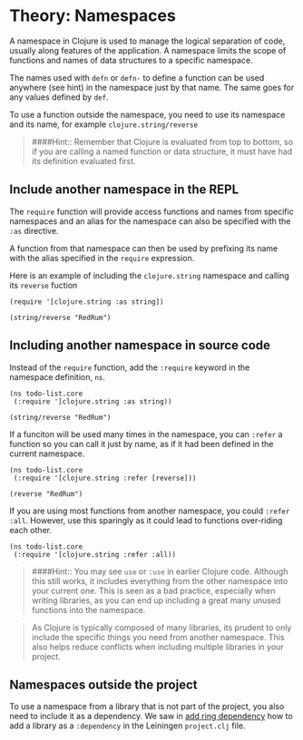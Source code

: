 # Theory: Namespaces

  A namespace in Clojure is used to manage the logical separation of code, usually along features of the application.  A namespace limits the scope of functions and names of data structures to a specific namespace.

  The names used with `defn` or `defn-` to define a function can be used anywhere (see hint) in the namespace just by that name.  The same goes for any values defined by `def`.

  To use a function outside the namespace, you need to use its namespace and its name, for example `clojure.string/reverse`

> ####Hint:: Remember that Clojure is evaluated from top to bottom, so if you are calling a named function or data structure, it must have had its definition evaluated first.

## Include another namespace in the REPL

  The `require` function will provide access functions and names from specific namespaces and an alias for the namespace can also be specified with the `:as` directive.

  A function from that namespace can then be used by prefixing its name with the alias specified in the `require` expression.

  Here is an example of including the `clojure.string` namespace and calling its `reverse` fuction

```
(require '[clojure.string :as string])

(string/reverse "RedRum")
```


## Including another namespace in source code

  Instead of the `require` function, add the `:require` keyword in the namespace definition, `ns`.

```
(ns todo-list.core
 (:require '[clojure.string :as string))

(string/reverse "RedRum")
```

  If a funciton will be used many times in the namespace, you can `:refer` a function so you can call it just by name, as if it had been defined in the current namespace.

```
(ns todo-list.core
 (:require '[clojure.string :refer [reverse]))

(reverse "RedRum")
```

  If you are using most functions from another namespace, you could `:refer :all`.  However, use this sparingly as it could lead to functions over-riding each other.

```
(ns todo-list.core
 (:require '[clojure.string :refer :all))
```

> ####Hint:: You may see `use` or `:use` in earlier Clojure code.  Although this still works, it includes everything from the other namespace into your current one.  This is seen as a bad practice, especially when writing libraries, as you can end up including a great many unused functions into the namespace.

> As Clojure is typically composed of many libraries, its prudent to only include the specific things you need from another namespace.  This also helps reduce conflicts when including multiple libraries in your project.


## Namespaces outside the project

  To use a namespace from a library that is not part of the project, you also need to include it as a dependency.  We saw in [add ring dependency](add-ring-dependency.html) how to add a library as a `:dependency` in the Leiningen `project.clj` file.
